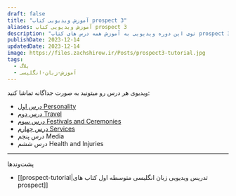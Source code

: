 ```yaml
---
draft: false
title: "آموزش ویدیویی کتاب prospect 3"
aliases: آموزش ویدیویی کتاب prospect 3
description: "توی این دوره ویدیویی به آموزش همه درس های کتاب prospect 3 که کتاب رسمی برای مقطع نهم هستش می پردازم. "
publishDate: 2023-12-14
updatedDate: 2023-12-14
image: https://files.zachshirow.ir/Posts/prospect3-tutorial.jpg
tags:
  - بلاگ
  - آموزش-زبان-انگلیسی
---
```



ویدیوی هر درس رو میتونید به صورت جداگانه تماشا کنید: 

- [درس اول Personality](https://aparat.com/v/ceh6t)
- [درس دوم Travel](https://aparat.com/v/WzPBQ)
- [درس سوم Festivals and Ceremonies](https://www.aparat.com/v/8KT54)
- [درس چهارم Services](https://aparat.com/v/Idh8n)
- درس پنجم Media
- درس ششم Health and Injuries



---

پشت‌وند‌ها

- [[prospect-tutorial|تدریس ویدیویی زبان انگلیسی متوسطه اول کتاب های prospect]]